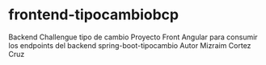 # frontend-tipocambiobcp
Backend Challengue tipo de cambio Proyecto Front Angular para consumir los endpoints del backend spring-boot-tipocambio Autor Mizraim Cortez Cruz
